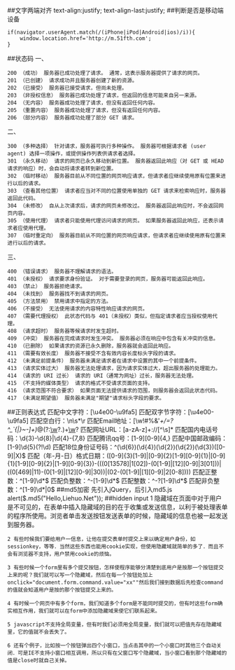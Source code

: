 ##文字两端对齐
	text-align:justify; 
	text-align-last:justify; 
##判断是否是移动端设备
	
	if(navigator.userAgent.match(/(iPhone|iPod|Android|ios)/i)){
		window.location.href='http://m.51fth.com';
	}
##状态码
一、

	200 （成功） 服务器已成功处理了请求。 通常，这表示服务器提供了请求的网页。
	201 （已创建） 请求成功并且服务器创建了新的资源。
	202 （已接受） 服务器已接受请求，但尚未处理。
	203 （非授权信息） 服务器已成功处理了请求，但返回的信息可能来自另一来源。
	204 （无内容） 服务器成功处理了请求，但没有返回任何内容。
	205 （重置内容） 服务器成功处理了请求，但没有返回任何内容。
	206 （部分内容） 服务器成功处理了部分 GET 请求。
二、

	300 （多种选择） 针对请求，服务器可执行多种操作。 服务器可根据请求者 (user agent) 选择一项操作，或提供操作列表供请求者选择。
	301 （永久移动） 请求的网页已永久移动到新位置。 服务器返回此响应（对 GET 或 HEAD 请求的响应）时，会自动将请求者转到新位置。
	302 （临时移动） 服务器目前从不同位置的网页响应请求，但请求者应继续使用原有位置来进行以后的请求。
	303 （查看其他位置） 请求者应当对不同的位置使用单独的 GET 请求来检索响应时，服务器返回此代码。
	304 （未修改） 自从上次请求后，请求的网页未修改过。 服务器返回此响应时，不会返回网页内容。
	305 （使用代理） 请求者只能使用代理访问请求的网页。 如果服务器返回此响应，还表示请求者应使用代理。
	307 （临时重定向） 服务器目前从不同位置的网页响应请求，但请求者应继续使用原有位置来进行以后的请求。
三、

	400 （错误请求） 服务器不理解请求的语法。
	401 （未授权） 请求要求身份验证。 对于需要登录的网页，服务器可能返回此响应。
	403 （禁止） 服务器拒绝请求。
	404 （未找到） 服务器找不到请求的网页。
	405 （方法禁用） 禁用请求中指定的方法。
	406 （不接受） 无法使用请求的内容特性响应请求的网页。
	407 （需要代理授权） 此状态代码与 401（未授权）类似，但指定请求者应当授权使用代理。
	408 （请求超时） 服务器等候请求时发生超时。
	409 （冲突） 服务器在完成请求时发生冲突。 服务器必须在响应中包含有关冲突的信息。
	410 （已删除） 如果请求的资源已永久删除，服务器就会返回此响应。
	411 （需要有效长度） 服务器不接受不含有效内容长度标头字段的请求。
	412 （未满足前提条件） 服务器未满足请求者在请求中设置的其中一个前提条件。
	413 （请求实体过大） 服务器无法处理请求，因为请求实体过大，超出服务器的处理能力。
	414 （请求的 URI 过长） 请求的 URI（通常为网址）过长，服务器无法处理。
	415 （不支持的媒体类型） 请求的格式不受请求页面的支持。
	416 （请求范围不符合要求） 如果页面无法提供请求的范围，则服务器会返回此状态代码。
	417 （未满足期望值） 服务器未满足"期望"请求标头字段的要求。
##正则表达式
	匹配中文字符：[\u4e00-\u9fa5]
	匹配双字节字符：[\u4e00-\u9fa5]
	匹配空白行：\n\s*\r
	匹配Email地址：[\w!#$%&'*+/=?^_`{|}~-]+(?:\.[\w!#$%&'*+/=?^_`{|}~-]+)*@(?:[\w](?:[\w-]*[\w])?\.)+[\w](?:[\w-]*[\w])?
	匹配网址URL：[a-zA-z]+://[^\s]*
	匹配国内电话号码：\d{3}-\d{8}|\d{4}-\{7,8}
	匹配腾讯qq号：[1-9][0-9]{4,}
	匹配中国邮政编码：[1-9]\d{5}(?!\d)
	匹配18位身份证号码：^(\d{6})(\d{4})(\d{2})(\d{2})(\d{3})([0-9]|X)$
	匹配（年-月-日）格式日期：([0-9]{3}[1-9]|[0-9]{2}[1-9][0-9]{1}|[0-9]{1}[1-9][0-9]{2}|[1-9][0-9]{3})-(((0[13578]|1[02])-(0[1-9]|[12][0-9]|3[01]))|((0[469]|11)-(0[1-9]|[12][0-9]|30))|(02-(0[1-9]|[1][0-9]|2[0-8])))
	匹配正整数：^[1-9]\d*$
	匹配负整数：^-[1-9]\d*$
	匹配整数：^-?[1-9]\d*$
	匹配非负整数：^[1-9]\d*|0$
##md5加密
	先引入jQuery，后引入md5.js
	alert($.md5("Hello,Liehuo.Net")); 
##hidden input
	1 隐藏域在页面中对于用户是不可见的，在表单中插入隐藏域的目的在于收集或发送信息，以利于被处理表单的程序所使用。浏览者单击发送按钮发送表单的时候，隐藏域的信息也被一起发送到服务器。 

	2 有些时候我们要给用户一信息，让他在提交表单时提交上来以确定用户身份，如sessionkey，等等．当然这些东西也能用cookie实现，但使用隐藏域就简单的多了．而且不会有浏览器不支持，用户禁用cookie的烦恼。 
	
	3 有些时候一个form里有多个提交按钮，怎样使程序能够分清楚到底用户是按那一个按钮提交上来的呢？我们就可以写一个隐藏域，然后在每一个按钮处加上onclick="document.form.command.value="xx""然后我们接到数据后先检查command的值就会知道用户是按的那个按钮提交上来的。 
	
	4 有时候一个网页中有多个form，我们知道多个form是不能同时提交的，但有时这些form确实相互作用，我们就可以在form中添加隐藏域来使它们联系起来。 
	
	5 javascript不支持全局变量，但有时我们必须用全局变量，我们就可以把值先存在隐藏域里，它的值就不会丢失了。 
	
	6 还有个例子，比如按一个按钮弹出四个小窗口，当点击其中的一个小窗口时其他三个自动关闭．可是IE不支持小窗口相互调用，所以只有在父窗口写个隐藏域，当小窗口看到那个隐藏域的值是close时就自己关掉。 

	